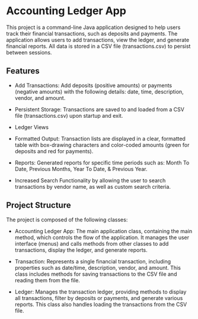 # Accounting Ledger App

This project is a command-line Java application designed to help users track their financial transactions, such as deposits and payments. The application allows users to add transactions, view the ledger, and generate financial reports. All data is stored in a CSV file (transactions.csv) to persist between sessions.


## Features

- Add Transactions: Add deposits (positive amounts) or payments (negative amounts) with the following details: date, time, description, vendor, and amount.

- Persistent Storage: Transactions are saved to and loaded from a CSV file (transactions.csv) upon startup and exit.

- Ledger Views

- Formatted Output: Transaction lists are displayed in a clear, formatted table with box-drawing characters and color-coded amounts (green for deposits and red for payments).

- Reports: Generated reports for specific time periods such as: Month To Date, Previous Months, Year To Date, & Previous Year.


- Increased Search Functionality by allowing the user to search transactions by vendor name, as well as custom search criteria.

## Project Structure 
The project is composed of the following classes:

- Accounting Ledger App: The main application class, containing the main method, which controls the flow of the application. It manages the user interface (menus) and calls methods from other classes to add transactions, display the ledger, and generate reports.

- Transaction: Represents a single financial transaction, including properties such as date/time, description, vendor, and amount. This class includes methods for saving transactions to the CSV file and reading them from the file.

- Ledger: Manages the transaction ledger, providing methods to display all transactions, filter by deposits or payments, and generate various reports. This class also handles loading the transactions from the CSV file.
